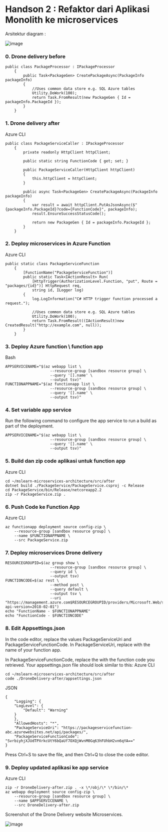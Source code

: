 
# Handson 2 : Refaktor dari Aplikasi Monolith ke microservices
Arsitektur diagram : 

![image](https://user-images.githubusercontent.com/23251706/146799179-164fc285-48a5-4fc2-b0d9-ee39cd2cdff6.png)



### 0. Drone delivery before
```console
public class PackageProcessor : IPackageProcessor
    {
        public Task<PackageGen> CreatePackageAsync(PackageInfo packageInfo)
        {
            //Uses common data store e.g. SQL Azure tables
            Utility.DoWork(100);
            return Task.FromResult(new PackageGen { Id = packageInfo.PackageId });
        }
    }
```

### 1. Drone delivery after
Azure CLI
```console
public class PackageServiceCaller : IPackageProcessor
    {
        private readonly HttpClient httpClient;

        public static string FunctionCode { get; set; }

        public PackageServiceCaller(HttpClient httpClient)
        {
            this.httpClient = httpClient;
        }

        public async Task<PackageGen> CreatePackageAsync(PackageInfo packageInfo)
        {
            var result = await httpClient.PutAsJsonAsync($"{packageInfo.PackageId}?code={FunctionCode}", packageInfo);
            result.EnsureSuccessStatusCode();

            return new PackageGen { Id = packageInfo.PackageId };
        }
    }
```

### 2. Deploy microservices in Azure Function
Azure CLI
```console
public static class PackageServiceFunction
    {
        [FunctionName("PackageServiceFunction")]
        public static Task<IActionResult> Run(
            [HttpTrigger(AuthorizationLevel.Function, "put", Route = "packages/{id}")] HttpRequest req,
            string id, ILogger log)
        {
            log.LogInformation("C# HTTP trigger function processed a request.");

            //Uses common data store e.g. SQL Azure tables
            Utility.DoWork(100);
            return Task.FromResult((IActionResult)new CreatedResult("http://example.com", null));
        }
    }
```



### 3. Deploy Azure function \ function app
Bash
```console
APPSERVICENAME="$(az webapp list \
                    --resource-group [sandbox resource group] \
                    --query '[].name' \
                    --output tsv)"
FUNCTIONAPPNAME="$(az functionapp list \
                    --resource-group [sandbox resource group] \
                    --query '[].name' \
                    --output tsv)"
```



### 4. Set variable app service
Run the following command to configure the app service to run a build as part of the deployment.

```console
APPSERVICENAME="$(az webapp list \
                    --resource-group [sandbox resource group] \
                    --query '[].name' \
                    --output tsv)"

```

### 5. Build dan zip code aplikasi untuk function app
Azure CLI
```console
cd ~/mslearn-microservices-architecture/src/after
dotnet build ./PackageService/PackageService.csproj -c Release
cd PackageService/bin/Release/netcoreapp2.2
zip -r PackageService.zip .
```


### 6. Push Code ke Function App
Azure CLI
```console
az functionapp deployment source config-zip \
    --resource-group [sandbox resource group] \
    --name $FUNCTIONAPPNAME \
    --src PackageService.zip
```


### 7. Deploy microservices Drone delivery 
```console
RESOURCEGROUPID=$(az group show \
                    --resource-group [sandbox resource group] \
                    --query id \
                    --output tsv)
FUNCTIONCODE=$(az rest \
                    --method post \
                    --query default \
                    --output tsv \
                    --uri "https://management.azure.com$RESOURCEGROUPID/providers/Microsoft.Web/sites/$FUNCTIONAPPNAME/functions/PackageServiceFunction/listKeys?api-version=2018-02-01")
echo "FunctionName - $FUNCTIONAPPNAME"
echo "FunctionCode - $FUNCTIONCODE"
```

### 8. Edit Appsettings.json
In the code editor, replace the values PackageServiceUri and PackageServiceFunctionCode. In PackageServiceUri, replace <FunctionName> with the name of your function app.

In PackageServiceFunctionCode, replace the <FunctionCode> with the function code you retrieved. Your appsettings.json file should look similar to this:
Azure CLI
```console
cd ~/mslearn-microservices-architecture/src/after
code ./DroneDelivery-after/appsettings.json
```
JSON
```console
{
    "Logging": {
    "LogLevel": {
        "Default": "Warning"
    }
    },
    "AllowedHosts": "*",
    "PackageServiceUri": "https://packageservicefunction-abc.azurewebsites.net/api/packages/",
    "PackageServiceFunctionCode": "SvrbiyhjXJUdTPXrkcUtY6bQaUf7OXQjWvnM0Gq63hFUhbH2vn6qYA=="
}
```
Press Ctrl+S to save the file, and then Ctrl+Q to close the code editor.

### 9. Deploy updated aplikasi ke app service
Azure CLI
```console
zip -r DroneDelivery-after.zip . -x \*/obj/\* \*/bin/\*
az webapp deployment source config-zip \
    --resource-group [sandbox resource group] \
    --name $APPSERVICENAME \
    --src DroneDelivery-after.zip
```
Screenshot of the Drone Delivery website Microservices.

![image](https://user-images.githubusercontent.com/23251706/146800369-23e392e1-f390-4182-b7e5-adf0b5c19eb4.png)
